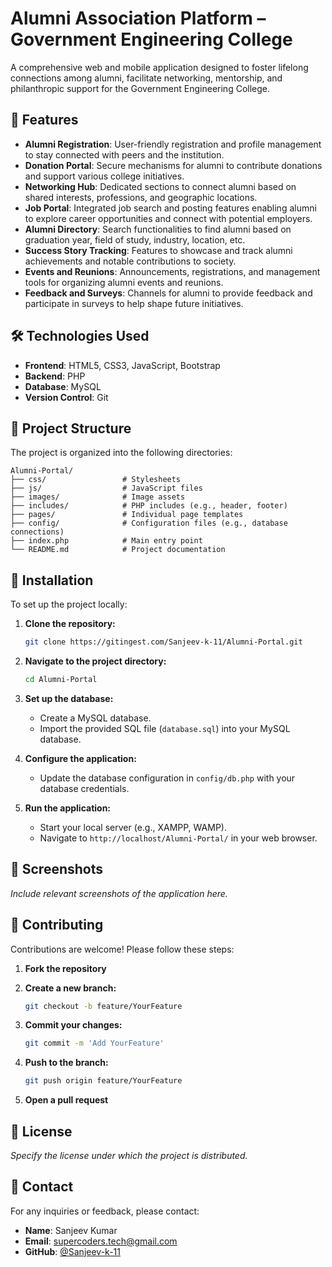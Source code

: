 # Alumni Association Platform – Government Engineering College

A comprehensive web and mobile application designed to foster lifelong connections among alumni, facilitate networking, mentorship, and philanthropic support for the Government Engineering College.

## 📌 Features

- **Alumni Registration**: User-friendly registration and profile management to stay connected with peers and the institution.
- **Donation Portal**: Secure mechanisms for alumni to contribute donations and support various college initiatives.
- **Networking Hub**: Dedicated sections to connect alumni based on shared interests, professions, and geographic locations.
- **Job Portal**: Integrated job search and posting features enabling alumni to explore career opportunities and connect with potential employers.
- **Alumni Directory**: Search functionalities to find alumni based on graduation year, field of study, industry, location, etc.
- **Success Story Tracking**: Features to showcase and track alumni achievements and notable contributions to society.
- **Events and Reunions**: Announcements, registrations, and management tools for organizing alumni events and reunions.
- **Feedback and Surveys**: Channels for alumni to provide feedback and participate in surveys to help shape future initiatives.

## 🛠️ Technologies Used

- **Frontend**: HTML5, CSS3, JavaScript, Bootstrap
- **Backend**: PHP
- **Database**: MySQL
- **Version Control**: Git

## 📁 Project Structure

The project is organized into the following directories:

```
Alumni-Portal/
├── css/                 # Stylesheets
├── js/                  # JavaScript files
├── images/              # Image assets
├── includes/            # PHP includes (e.g., header, footer)
├── pages/               # Individual page templates
├── config/              # Configuration files (e.g., database connections)
├── index.php            # Main entry point
└── README.md            # Project documentation
```

## 🚀 Installation

To set up the project locally:

1. **Clone the repository:**

   ```bash
   git clone https://gitingest.com/Sanjeev-k-11/Alumni-Portal.git
   ```

2. **Navigate to the project directory:**

   ```bash
   cd Alumni-Portal
   ```

3. **Set up the database:**

   - Create a MySQL database.
   - Import the provided SQL file (`database.sql`) into your MySQL database.

4. **Configure the application:**

   - Update the database configuration in `config/db.php` with your database credentials.

5. **Run the application:**

   - Start your local server (e.g., XAMPP, WAMP).
   - Navigate to `http://localhost/Alumni-Portal/` in your web browser.

## 📸 Screenshots

*Include relevant screenshots of the application here.*

## 🤝 Contributing

Contributions are welcome! Please follow these steps:

1. **Fork the repository**
2. **Create a new branch:**

   ```bash
   git checkout -b feature/YourFeature
   ```

3. **Commit your changes:**

   ```bash
   git commit -m 'Add YourFeature'
   ```

4. **Push to the branch:**

   ```bash
   git push origin feature/YourFeature
   ```

5. **Open a pull request**

## 📄 License

*Specify the license under which the project is distributed.*

## 📧 Contact

For any inquiries or feedback, please contact:

- **Name**: Sanjeev Kumar
- **Email**: [supercoders.tech@gmail.com](mailto:supercoders.tech@gmail.com)
- **GitHub**: [@Sanjeev-k-11](https://github.com/Sanjeev-k-11)
